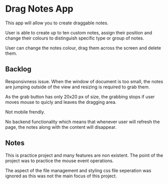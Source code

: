 # Drag Notes App
This app will allow you to create draggable notes.

User is able to create up to ten custom notes, assign their position and change their colours to distinguish specific type or group of notes.

User can change the notes colour, drag them across the screen and delete them.



## Backlog

Responsivness issue. When the window of document is too small, the notes are jumping outside of the view and resizing is required to grab them.

As the grab button has only 20x20 px of size, the grabbing stops if user moves mouse to quicly and leaves the dragging area.

Not mobile frendly.

No backend functionality which means that whenever user will refresh the page, the notes along with the content will disappear.


## Notes
This is practice project and many features are non existent. The point of the project was to practice the mouse event operations.

The aspect of the file management and styling css file seperation was ignored as this was not the main focus of this project.